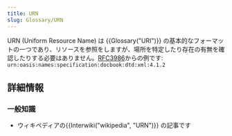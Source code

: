 ```yaml
---
title: URN
slug: Glossary/URN
---
```


URN (Uniform Resource Name) は {{Glossary("URI")}} の基本的なフォーマットの一つであり、リソースを参照をしますが、場所を特定したり存在の有無を確認したりする必要はありません。[RFC3986](http://www.ietf.org/rfc/rfc3986.txt)からの例です: `urn:oasis:names:specification:docbook:dtd:xml:4.1.2`

## 詳細情報

### 一般知識

- ウィキペディアの{{Interwiki("wikipedia", "URN")}} の記事です
